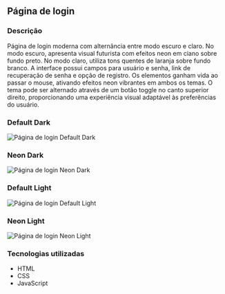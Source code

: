 ## Página de login

### Descrição

Página de login moderna com alternância entre modo escuro e claro. No modo escuro, apresenta visual futurista com efeitos neon em ciano sobre fundo preto. No modo claro, utiliza tons quentes de laranja sobre fundo branco. A interface possui campos para usuário e senha, link de recuperação de senha e opção de registro. Os elementos ganham vida ao passar o mouse, ativando efeitos neon vibrantes em ambos os temas. O tema pode ser alternado através de um botão toggle no canto superior direito, proporcionando uma experiência visual adaptável às preferências do usuário.

### Default Dark
![Página de login Default Dark](https://github.com/user-attachments/assets/2239bc7b-7b97-4cdf-a1d4-2a5d16fadd60)

### Neon Dark
![Página de login Neon Dark](https://github.com/user-attachments/assets/87ab5f42-f99b-46ee-8c22-e084f9486688)

### Default Light
![Página de login Default Light](https://github.com/user-attachments/assets/888b731d-7aa5-4f51-9b52-acbc1c36d95c)

### Neon Light
![Página de login Neon Light](https://github.com/user-attachments/assets/382f9952-8e7c-40a3-8ad5-5ba033e6e61d)

### Tecnologias utilizadas

* HTML
* CSS
* JavaScript
